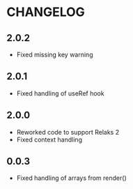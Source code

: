 # CHANGELOG

## 2.0.2

* Fixed missing key warning

## 2.0.1

* Fixed handling of useRef hook

## 2.0.0

* Reworked code to support Relaks 2
* Fixed context handling

## 0.0.3

* Fixed handling of arrays from render()
